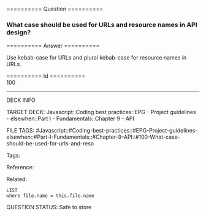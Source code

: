 ========== Question ==========  

### What case should be used for URLs and resource names in API design?  

========== Answer ==========  

Use kebab-case for URLs and plural kebab-case for resource names in URLs.

========== Id ==========  
100

---

DECK INFO

TARGET DECK: Javascript::Coding best practices::EPG - Project guidelines - elsewhen::Part I - Fundamentals::Chapter 9 - API

FILE TAGS: #Javascript::#Coding-best-practices::#EPG-Project-guidelines-elsewhen::#Part-I-Fundamentals::#Chapter-9-API::#100-What-case-should-be-used-for-urls-and-reso

Tags:

Reference:

Related:

```dataview
LIST
where file.name = this.file.name
````
QUESTION STATUS: Safe to store

